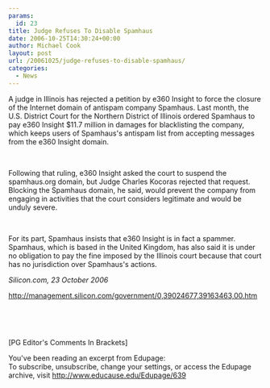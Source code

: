 ```yaml
---
params:
  id: 23
title: Judge Refuses To Disable Spamhaus
date: 2006-10-25T14:30:24+00:00
author: Michael Cook
layout: post
url: /20061025/judge-refuses-to-disable-spamhaus/
categories:
  - News
---
```

<p align="left">
  <p align="left">
    A judge in Illinois has rejected a petition by e360 Insight to force the closure of the Internet domain of antispam company Spamhaus. Last month, the U.S. District Court for the Northern District of Illinois ordered Spamhaus to pay e360 Insight $11.7 million in damages for blacklisting the company, which keeps users of Spamhaus's antispam list from accepting messages from the e360 Insight domain.
  </p>

  <p align="left">
    &nbsp;
  </p>

  <p align="left">
    Following that ruling, e360 Insight asked the court to suspend the spamhaus.org domain, but Judge Charles Kocoras rejected that request. Blocking the Spamhaus domain, he said, would prevent the company from engaging in activities that the court considers legitimate and would be unduly severe.
  </p>

  <p align="left">
    &nbsp;
  </p>

  <p align="left">
    For its part, Spamhaus insists that e360 Insight is in fact a spammer. Spamhaus, which is based in the United Kingdom, has also said it is under no obligation to pay the fine imposed by the Illinois court because that court has no jurisdiction over Spamhaus's actions.
  </p>

  <p align="left">
    <em>Silicon.com, 23 October 2006</em>
  </p>

  <p align="left">
    <a href="http://management.silicon.com/government/0,39024677,39163463,00.htm" target="_blank">http://management.silicon.com/government/0,39024677,39163463,00.htm</a>
  </p>

  <p align="left">
    &nbsp;
  </p>

  <p align="left">
    &nbsp;
  </p>

  <p align="left">
    [PG Editor's Comments In Brackets]
  </p>

  <p align="left">
    You've been reading an excerpt from Edupage:<br /> To subscribe, unsubscribe, change your settings, or access the Edupage archive, visit <a href="http://www.educause.edu/Edupage/639" target="_blank">http://www.educause.edu/Edupage/639</a>
  </p>
